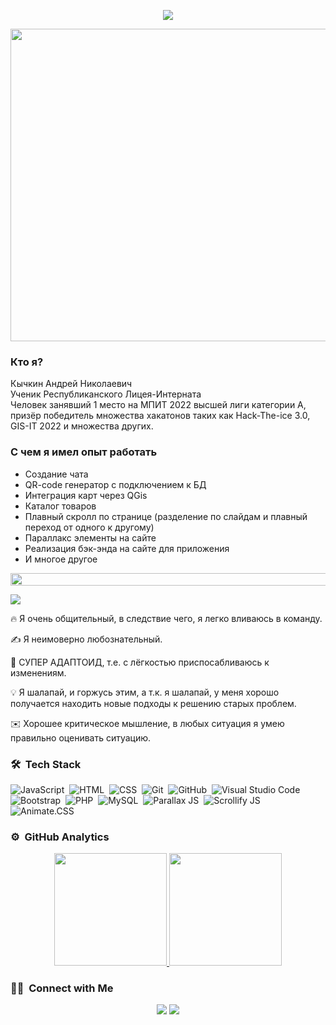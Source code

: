 <p align="center">
  <img
    src="https://readme-typing-svg.herokuapp.com?font=Orbitron&size=40&color=%2379A500&height=67&duration=3000&center=true&lines=Kychkin+Andrey">

</p>
<p align="center">
  <img src="tenor.gif" height="500" width="700">
</p>

### Кто я?

  Кычкин Андрей Николаевич  
  Ученик Республиканского Лицея-Интерната  
  Человек занявший 1 место на МПИТ 2022 высшей лиги категории A, призёр победитель множества хакатонов таких как Hack-The-ice 3.0, GIS-IT 2022 и множества других.

### С чем я имел опыт работать
- Создание чата
- QR-code генератор с подключением к БД
- Интеграция карт через QGis
- Каталог товаров
- Плавный скролл по странице (разделение по слайдам и плавный переход от одного к другому)
- Параллакс элементы на сайте
- Реализация бэк-энда на сайте для приложения
- И многое другое

<img src="https://i.imgur.com/dBaSKWF.gif" height="20" width="1000">
<p>
  <img
    src="https://readme-typing-svg.herokuapp.com?font=Orbitron&size=40&color=%2336BCF7&height=67&duration=3000&center=true&lines=Soft+skills:">
</p>
<p>
  🔥&nbsp;Я очень общительный, в следствие чего, я легко вливаюсь в команду.
</p>
<p>
  ✍️&nbsp;Я неимоверно любознательный.
</p>
<p>
  🌱&nbsp;СУПЕР АДАПТОИД, т.е. с лёгкостью приспосабливаюсь к изменениям.
</p>
<p>
  💡&nbsp;Я шалапай, и горжусь этим, а т.к. я шалапай, у меня хорошо получается находить новые подходы к решению старых
  проблем.
</p>
<p>
  ✉️&nbsp;Хорошее критическое мышление, в любых ситуация я умею правильно оценивать ситуацию.
</p>

### 🛠 &nbsp;Tech Stack

![JavaScript](https://img.shields.io/badge/-JavaScript-05122A?style=flat&logo=javascript)&nbsp;
![HTML](https://img.shields.io/badge/-HTML-05122A?style=flat&logo=HTML5)&nbsp;
![CSS](https://img.shields.io/badge/-CSS-05122A?style=flat&logo=CSS3&logoColor=1572B6)&nbsp;
![Git](https://img.shields.io/badge/-Git-05122A?style=flat&logo=git)&nbsp;
![GitHub](https://img.shields.io/badge/-GitHub-05122A?style=flat&logo=github)&nbsp;
![Visual Studio Code](https://img.shields.io/badge/-Visual%20Studio%20Code-05122A?style=flat&logo=visual-studio-code&logoColor=007ACC)&nbsp;
![Bootstrap](https://img.shields.io/badge/-Bootstrap-05122A?style=flat&logo=bootstrap&logoColor=563D7C)&nbsp;
![PHP](https://img.shields.io/badge/-php-05122A?style=flat&logo=php&logoColor=6E81B6)&nbsp;
![MySQL](https://img.shields.io/badge/-MySQL-05122A?style=flat&logo=MySQL&logoColor=fffff)&nbsp;
![Parallax JS](https://img.shields.io/badge/-Parallax%20JS-05122A?style=flat)&nbsp;
![Scrollify JS](https://img.shields.io/badge/-Scrollify%20JS-05122A?style=flat)&nbsp;
![Animate.CSS](https://img.shields.io/badge/-Animate.CSS-05122A?style=flat)&nbsp;

### ⚙️ &nbsp;GitHub Analytics

<p align="center">
<a href="https://github.com/want74">
  <img height="180em" src="https://github-readme-stats-eight-theta.vercel.app/api?username=want74&show_icons=true&theme=algolia&include_all_commits=true&count_private=true"/>
  <img height="180em" src="https://github-readme-stats-eight-theta.vercel.app/api/top-langs/?username=want74&layout=compact&langs_count=8&theme=algolia"/>
</a>
</p>

### 🤝🏻 &nbsp;Connect with Me

<p align="center">
<a href="https://vk.com/therealk4n"><img src="https://img.shields.io/badge/-@therealk4n-1877F2?style=flat&logo=vk&logoColor=white"/></a>
<img src="https://img.shields.io/badge/-+79142917801-E4405F?style=flat&logo=phone&logoColor=white"/>
</p>
